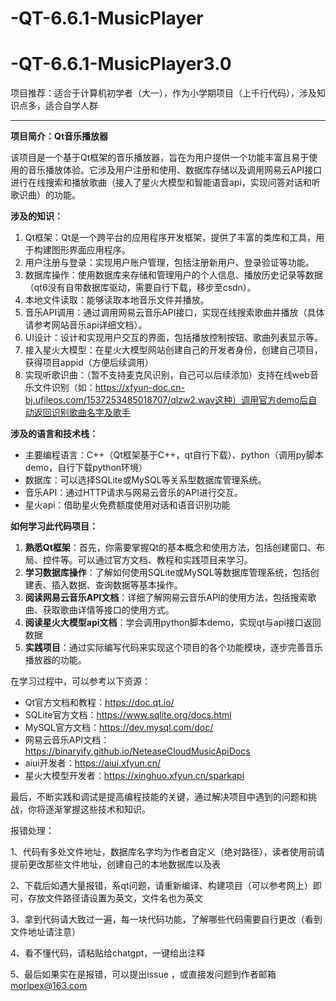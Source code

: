 # -QT-6.6.1-MusicPlayer



# -QT-6.6.1-MusicPlayer3.0



项目推荐：适合于计算机初学者（大一），作为小学期项目（上千行代码），涉及知识点多，适合自学人群

------

**项目简介：Qt音乐播放器**

该项目是一个基于Qt框架的音乐播放器，旨在为用户提供一个功能丰富且易于使用的音乐播放体验。它涉及用户注册和使用、数据库存储以及调用网易云API接口进行在线搜索和播放歌曲（接入了星火大模型和智能语音api，实现问答对话和听歌识曲）的功能。

**涉及的知识：**

1. Qt框架：Qt是一个跨平台的应用程序开发框架，提供了丰富的类库和工具，用于构建图形界面应用程序。
2. 用户注册与登录：实现用户账户管理，包括注册新用户、登录验证等功能。
3. 数据库操作：使用数据库来存储和管理用户的个人信息、播放历史记录等数据（qt6没有自带数据库驱动，需要自行下载，移步至csdn）。
4. 本地文件读取：能够读取本地音乐文件并播放。
5. 音乐API调用：通过调用网易云音乐API接口，实现在线搜索歌曲并播放（具体请参考网站音乐api详细文档）。
6. UI设计：设计和实现用户交互的界面，包括播放控制按钮、歌曲列表显示等。
7. 接入星火大模型：在星火大模型网站创建自己的开发者身份，创建自己项目，获得项目appid（方便后续调用）
8. 实现听歌识曲：（暂不支持麦克风识别，自己可以后续添加）支持在线web音乐文件识别（如：https://xfyun-doc.cn-bj.ufileos.com/1537253485018707/qlzw2.wav这种）调用官方demo后自动返回识别歌曲名字及歌手

**涉及的语言和技术栈：**

- 主要编程语言：C++（Qt框架基于C++，qt自行下载）、python（调用py脚本demo，自行下载python环境）
- 数据库：可以选择SQLite或MySQL等关系型数据库管理系统。
- 音乐API：通过HTTP请求与网易云音乐的API进行交互。
- 星火api：借助星火免费额度使用对话和语音识别功能

**如何学习此代码项目：**

1. **熟悉Qt框架**：首先，你需要掌握Qt的基本概念和使用方法，包括创建窗口、布局、控件等。可以通过官方文档、教程和实践项目来学习。
2. **学习数据库操作**：了解如何使用SQLite或MySQL等数据库管理系统，包括创建表、插入数据、查询数据等基本操作。
3. **阅读网易云音乐API文档**：详细了解网易云音乐API的使用方法，包括搜索歌曲、获取歌曲详情等接口的使用方式。
4. **阅读星火大模型api文档**：学会调用python脚本demo，实现qt与api接口返回数据
5. **实践项目**：通过实际编写代码来实现这个项目的各个功能模块，逐步完善音乐播放器的功能。

在学习过程中，可以参考以下资源：

- Qt官方文档和教程：https://doc.qt.io/
- SQLite官方文档：https://www.sqlite.org/docs.html
- MySQL官方文档：https://dev.mysql.com/doc/
- 网易云音乐API文档：https://binaryify.github.io/NeteaseCloudMusicApiDocs
- aiui开发者：https://aiui.xfyun.cn/
- 星火大模型开发者：https://xinghuo.xfyun.cn/sparkapi

最后，不断实践和调试是提高编程技能的关键，通过解决项目中遇到的问题和挑战，你将逐渐掌握这些技术和知识。



报错处理：

1、代码有多处文件地址，数据库名字均为作者自定义（绝对路径），读者使用前请提前更改那些文件地址，创建自己的本地数据库以及表

2、下载后如遇大量报错，系qt问题，请重新编译、构建项目（可以参考网上）即可，存放文件路径请设置为英文，文件名也为英文

3、拿到代码请大致过一遍，每一块代码功能，了解哪些代码需要自行更改（看到文件地址请注意）

4、看不懂代码，请粘贴给chatgpt，一键给出注释

5、最后如果实在是报错，可以提出issue  ，或直接发问题到作者邮箱 morlpex@163.com

